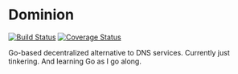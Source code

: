 # Dominion

[![Build Status](https://travis-ci.org/CodingAnarchy/dominion.svg?branch=master)](https://travis-ci.org/CodingAnarchy/dominion)
[![Coverage Status](https://coveralls.io/repos/CodingAnarchy/dominion/badge.svg)](https://coveralls.io/r/CodingAnarchy/dominion)

Go-based decentralized alternative to DNS services. Currently just tinkering.
And learning Go as I go along.
